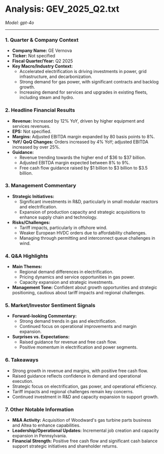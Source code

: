 # Analysis: GEV_2025_Q2.txt

*Model: gpt-4o*

---

### 1. Quarter & Company Context
- **Company Name:** GE Vernova
- **Ticker:** Not specified
- **Fiscal Quarter/Year:** Q2 2025
- **Key Macro/Industry Context:**
  - Accelerated electrification is driving investments in power, grid infrastructure, and decarbonization.
  - Strong demand for gas power, with significant contracts and backlog growth.
  - Increasing demand for services and upgrades in existing fleets, including steam and hydro.

### 2. Headline Financial Results
- **Revenue:** Increased by 12% YoY, driven by higher equipment and services revenues.
- **EPS:** Not specified.
- **Margins:** Adjusted EBITDA margin expanded by 80 basis points to 8%.
- **YoY/ QoQ Changes:** Orders increased by 4% YoY; adjusted EBITDA increased by over 25%.
- **Guidance:**
  - Revenue trending towards the higher end of $36 to $37 billion.
  - Adjusted EBITDA margin expected between 8% to 9%.
  - Free cash flow guidance raised by $1 billion to $3 billion to $3.5 billion.

### 3. Management Commentary
- **Strategic Initiatives:**
  - Significant investments in R&D, particularly in small modular reactors and electrification.
  - Expansion of production capacity and strategic acquisitions to enhance supply chain and technology.
- **Risks/Challenges:**
  - Tariff impacts, particularly in offshore wind.
  - Weaker European HVDC orders due to affordability challenges.
  - Managing through permitting and interconnect queue challenges in wind.

### 4. Q&A Highlights
- **Main Themes:**
  - Regional demand differences in electrification.
  - Pricing dynamics and service opportunities in gas power.
  - Capacity expansion and strategic investments.
- **Management Tone:** Confident about growth opportunities and strategic positioning, cautious about tariff impacts and regional challenges.

### 5. Market/Investor Sentiment Signals
- **Forward-looking Commentary:**
  - Strong demand trends in gas and electrification.
  - Continued focus on operational improvements and margin expansion.
- **Surprises vs. Expectations:**
  - Raised guidance for revenue and free cash flow.
  - Positive momentum in electrification and power segments.

### 6. Takeaways
- Strong growth in revenue and margins, with positive free cash flow.
- Raised guidance reflects confidence in demand and operational execution.
- Strategic focus on electrification, gas power, and operational efficiency.
- Tariff impacts and regional challenges remain key concerns.
- Continued investment in R&D and capacity expansion to support growth.

### 7. Other Notable Information
- **M&A Activity:** Acquisition of Woodward's gas turbine parts business and Altea to enhance capabilities.
- **Leadership/Operational Updates:** Incremental job creation and capacity expansion in Pennsylvania.
- **Financial Strength:** Positive free cash flow and significant cash balance support strategic initiatives and shareholder returns.